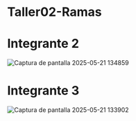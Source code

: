 # Taller02-Ramas


# Integrante 2
![Captura de pantalla 2025-05-21 134859](https://github.com/user-attachments/assets/9039da66-571e-4e51-b9bb-fad17dc8e91a)

# Integrante 3
![Captura de pantalla 2025-05-21 133902](https://github.com/user-attachments/assets/fae9e4c0-5acd-4fcd-881d-448e8cd1faa0)
